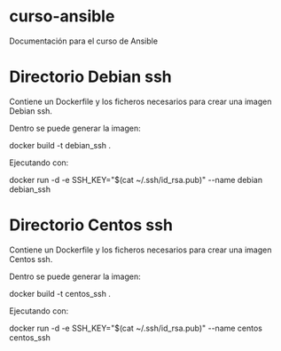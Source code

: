 # curso-ansible
Documentación para el curso de Ansible

# Directorio Debian ssh
Contiene un Dockerfile y los ficheros necesarios para crear una imagen Debian ssh.

Dentro se puede generar la imagen:

docker build -t debian_ssh .

Ejecutando con:

docker run -d  -e SSH_KEY="$(cat ~/.ssh/id_rsa.pub)" --name debian debian_ssh

# Directorio Centos ssh
Contiene un Dockerfile y los ficheros necesarios para crear una imagen Centos ssh.

Dentro se puede generar la imagen:

docker build -t centos_ssh .

Ejecutando con:

docker run -d  -e SSH_KEY="$(cat ~/.ssh/id_rsa.pub)" --name centos centos_ssh



